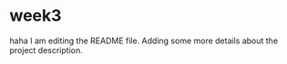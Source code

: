 # week3
haha
I am editing the README file. Adding some more details about the project description.

